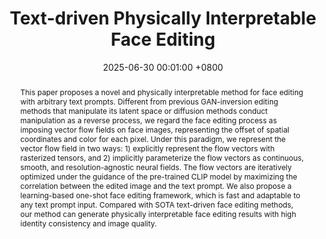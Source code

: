 ---
title:          "Text-driven Physically Interpretable Face Editing"
date:           2025-06-30 00:01:00 +0800
selected:       true
pub:            "IEEE International Conference on Multimedia and Expo Workshops (ICMEW)"
pub_date:       "2025"
abstract: >-
  This paper proposes a novel and physically interpretable method for face editing with arbitrary text prompts. Different from previous GAN-inversion editing methods that manipulate its latent space or diffusion methods conduct manipulation as a reverse process, we regard the face editing process as imposing vector flow fields on face images, representing the offset of spatial coordinates and color for each pixel. Under this paradigm, we represent the vector flow field in two ways: 1) explicitly represent the flow vectors with rasterized tensors, and 2) implicitly parameterize the flow vectors as continuous, smooth, and resolution-agnostic neural fields. The flow vectors are iteratively optimized under the guidance of the pre-trained CLIP model by maximizing the correlation between the edited image and the text prompt. We also propose a learning-based one-shot face editing framework, which is fast and adaptable to any text prompt input. Compared with SOTA text-driven face editing methods, our method can generate physically interpretable face editing results with high identity consistency and image quality.
cover:          /assets/images/covers/faceedit.jpg
authors:
- Songru Yang*
- Yapeng Meng*
- Zhenwei Shi
- Zhengxia Zou
links:
  Paper1: https://ieeexplore.ieee.org/abstract/document/11152090
  Paper2: https://arxiv.org/abs/2308.05976
---